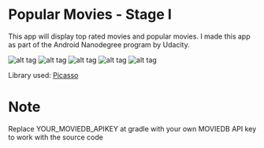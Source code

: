 # Popular Movies - Stage I

This app will display top rated movies and popular movies. I made this app as part of the Android Nanodegree program by Udacity.

![alt tag](http://i.imgur.com/PLWsRsT.png)
![alt tag](http://i.imgur.com/WNcm1PB.png)
![alt tag](http://i.imgur.com/bRTPvS2.png)
![alt tag](http://i.imgur.com/xE1Am07.png)
![alt tag](http://i.imgur.com/7pCPdvg.png)

Library used: [Picasso](http://square.github.io/picasso/)
# Note
Replace YOUR_MOVIEDB_APIKEY at gradle with your own MOVIEDB API key to work with the source code

